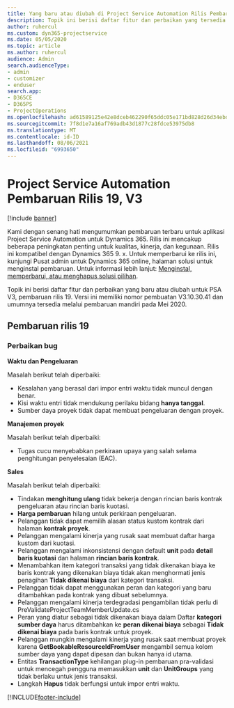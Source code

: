 ```yaml
---
title: Yang baru atau diubah di Project Service Automation Rilis Pembaruan 19, V3
description: Topik ini berisi daftar fitur dan perbaikan yang tersedia di Project Service Automation V3, pembaruan rilis 19, V3.
author: ruhercul
ms.custom: dyn365-projectservice
ms.date: 05/05/2020
ms.topic: article
ms.author: ruhercul
audience: Admin
search.audienceType:
- admin
- customizer
- enduser
search.app:
- D365CE
- D365PS
- ProjectOperations
ms.openlocfilehash: ad61589125e42e8dceb462290f65ddc05e171bd828d26d34ebd548ca285e9aa4
ms.sourcegitcommit: 7f8d1e7a16af769adb43d1877c28fdce53975db8
ms.translationtype: MT
ms.contentlocale: id-ID
ms.lasthandoff: 08/06/2021
ms.locfileid: "6993650"
---
```

# <a name="project-service-automation-update-release-19-v3"></a>Project Service Automation Pembaruan Rilis 19, V3

[!include [banner](../includes/psa-now-project-operations.md)]

Kami dengan senang hati mengumumkan pembaruan terbaru untuk aplikasi Project Service Automation untuk Dynamics 365. Rilis ini mencakup beberapa peningkatan penting untuk kualitas, kinerja, dan kegunaan. Rilis ini kompatibel dengan Dynamics 365 9. x. Untuk memperbarui ke rilis ini, kunjungi Pusat admin untuk Dynamics 365 online, halaman solusi untuk menginstal pembaruan. Untuk informasi lebih lanjut: [Menginstal, memperbarui, atau menghapus solusi pilihan](/power-platform/admin/install-remove-preferred-solution).

Topik ini berisi daftar fitur dan perbaikan yang baru atau diubah untuk PSA V3, pembaruan rilis 19. Versi ini memiliki nomor pembuatan V3.10.30.41 dan umumnya tersedia melalui pembaruan mandiri pada Mei 2020.

## <a name="update-release-19"></a>Pembaruan rilis 19

### <a name="bug-fixes"></a>Perbaikan bug

**Waktu dan Pengeluaran**

Masalah berikut telah diperbaiki: 

- Kesalahan yang berasal dari impor entri waktu tidak muncul dengan benar.
- Kisi waktu entri tidak mendukung perilaku bidang **hanya tanggal**.
- Sumber daya proyek tidak dapat membuat pengeluaran dengan proyek.

**Manajemen proyek**

Masalah berikut telah diperbaiki: 

-  Tugas cucu menyebabkan perkiraan upaya yang salah selama penghitungan penyelesaian (EAC).

**Sales**

Masalah berikut telah diperbaiki: 

- Tindakan **menghitung ulang** tidak bekerja dengan rincian baris kontrak pengeluaran atau rincian baris kuotasi.
- **Harga pembaruan** hilang untuk perkiraan pengeluaran.
-  Pelanggan tidak dapat memilih alasan status kustom kontrak dari halaman **kontrak proyek**.
- Pelanggan mengalami kinerja yang rusak saat membuat daftar harga kustom dari kuotasi.
- Pelanggan mengalami inkonsistensi dengan default **unit** pada **detail baris kuotasi** dan halaman **rincian baris kontrak**.
- Menambahkan item kategori transaksi yang tidak dikenakan biaya ke baris kontrak yang dikenakan biaya tidak akan menghormati jenis penagihan **Tidak dikenai biaya** dari kategori transaksi.
- Pelanggan tidak dapat menggunakan peran dan kategori yang baru ditambahkan pada kontrak yang dibuat sebelumnya.
- Pelanggan mengalami kinerja terdegradasi pengambilan tidak perlu di PreValidateProjectTeamMemberUpdate.cs
- Peran yang diatur sebagai tidak dikenakan biaya dalam Daftar **kategori sumber daya** harus ditambahkan ke **peran dikenai biaya** sebagai **Tidak dikenai biaya** pada baris kontrak untuk proyek.
- Pelanggan mungkin mengalami kinerja yang rusak saat membuat proyek karena **GetBookableResourceIdFromUser** mengambil semua kolom sumber daya yang dapat dipesan dan bukan hanya id utama.
- Entitas **TransactionType** kehilangan plug-in pembaruan pra-validasi untuk mencegah pengguna memasukkan **unit** dan **UnitGroups** yang tidak berlaku untuk jenis transaksi.
- Langkah **Hapus** tidak berfungsi untuk impor entri waktu.


[!INCLUDE[footer-include](../includes/footer-banner.md)]